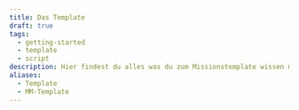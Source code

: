 ```yaml
---
title: Das Template
draft: true
tags:
  - getting-started
  - template
  - script
description: Hier findest du alles was du zum Missionstemplate wissen musst!
aliases:
  - Template
  - MM-Template
---
```

